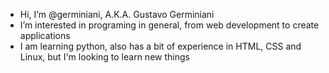 - Hi, I’m @germiniani, A.K.A. Gustavo Germiniani
- I’m interested in programing in general, from web development to create applications
- I am learning python, also has a bit of experience in HTML, CSS and Linux, but I'm looking to learn new things

<!---
germiniani/germiniani is a ✨ special ✨ repository because its `README.md` (this file) appears on your GitHub profile.
You can click the Preview link to take a look at your changes.
--->
